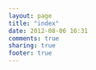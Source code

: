 ```yaml
---
layout: page
title: "index"
date: 2012-08-06 16:31
comments: true
sharing: true
footer: true
---
```

